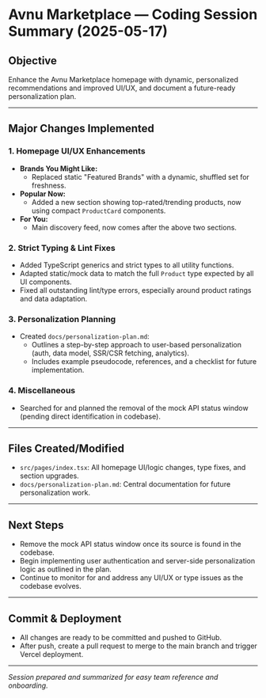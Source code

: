 # Avnu Marketplace — Coding Session Summary (2025-05-17)

## Objective
Enhance the Avnu Marketplace homepage with dynamic, personalized recommendations and improved UI/UX, and document a future-ready personalization plan.

---

## Major Changes Implemented

### 1. Homepage UI/UX Enhancements
- **Brands You Might Like:**
  - Replaced static "Featured Brands" with a dynamic, shuffled set for freshness.
- **Popular Now:**
  - Added a new section showing top-rated/trending products, now using compact `ProductCard` components.
- **For You:**
  - Main discovery feed, now comes after the above two sections.

### 2. Strict Typing & Lint Fixes
- Added TypeScript generics and strict types to all utility functions.
- Adapted static/mock data to match the full `Product` type expected by all UI components.
- Fixed all outstanding lint/type errors, especially around product ratings and data adaptation.

### 3. Personalization Planning
- Created `docs/personalization-plan.md`:
  - Outlines a step-by-step approach to user-based personalization (auth, data model, SSR/CSR fetching, analytics).
  - Includes example pseudocode, references, and a checklist for future implementation.

### 4. Miscellaneous
- Searched for and planned the removal of the mock API status window (pending direct identification in codebase).

---

## Files Created/Modified
- `src/pages/index.tsx`: All homepage UI/logic changes, type fixes, and section upgrades.
- `docs/personalization-plan.md`: Central documentation for future personalization work.

---

## Next Steps
- Remove the mock API status window once its source is found in the codebase.
- Begin implementing user authentication and server-side personalization logic as outlined in the plan.
- Continue to monitor for and address any UI/UX or type issues as the codebase evolves.

---

## Commit & Deployment
- All changes are ready to be committed and pushed to GitHub.
- After push, create a pull request to merge to the main branch and trigger Vercel deployment.

---

*Session prepared and summarized for easy team reference and onboarding.*
